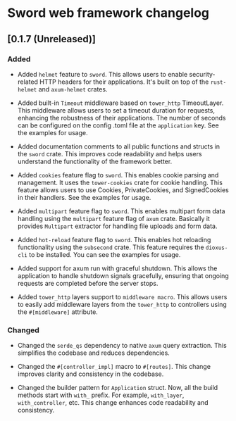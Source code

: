 # Sword web framework changelog

## [0.1.7 (Unreleased)]

### Added

- Added `helmet` feature to `sword`. This allows users to enable security-related HTTP headers for their applications. It's built on top of the `rust-helmet` and `axum-helmet` crates.

- Added built-in `Timeout` middleware based on `tower_http` TimeoutLayer. This middleware allows users to set a timeout duration for requests, enhancing the robustness of their applications. The number of seconds can be configured on the config .toml file at the `application` key. See the examples for usage.

- Added documentation comments to all public functions and structs in the `sword` crate. This improves code readability and helps users understand the functionality of the framework better.

- Added `cookies` feature flag to `sword`. This enables cookie parsing and management. It uses the `tower-cookies` crate for cookie handling. This feature allows users to use Cookies, PrivateCookies, and SignedCookies in their handlers. See the examples for usage.

- Added `multipart` feature flag to `sword`. This enables multipart form data handling using the `multipart` feature flag of `axum` crate. Basically it provides `Multipart` extractor for handling file uploads and form data.

- Added `hot-reload` feature flag to `sword`. This enables hot reloading functionality using the `subsecond` crate. This feature requires the `dioxus-cli` to be installed. You can see the examples for usage.

- Added support for axum run with graceful shutdown. This allows the application to handle shutdown signals gracefully, ensuring that ongoing requests are completed before the server stops.

- Added `tower_http` layers support to `middleware macro`. This allows users to easily add middleware layers from the `tower_http` to controllers using the `#[middleware]` attribute.

### Changed

- Changed the `serde_qs` dependency to native `axum` query extraction. This simplifies the codebase and reduces dependencies.

- Changed the `#[controller_impl]` macro to `#[routes]`. This change improves clarity and consistency in the codebase.

- Changed the builder pattern for `Application` struct. Now, all the build methods start with `with_` prefix. For example, `with_layer`, `with_controller`, etc. This change enhances code readability and consistency.
